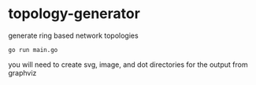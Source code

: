 # topology-generator
generate ring based network topologies

```
go run main.go
```


you will need to create svg, image, and dot directories for the output from graphviz
